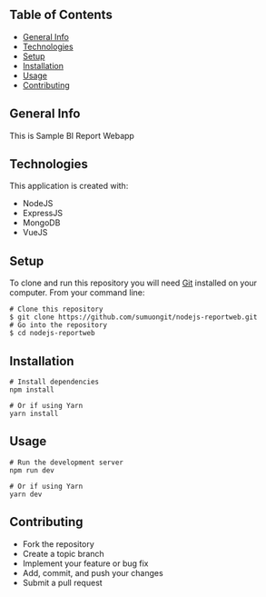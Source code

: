 ## Table of Contents

- [General Info](#general-info)
- [Technologies](#technologies)
- [Setup](#setup)
- [Installation](#installation)
- [Usage](#usage)
- [Contributing](#contributing)

## General Info

This is Sample BI Report Webapp

## Technologies

This application is created with:

- NodeJS
- ExpressJS
- MongoDB
- VueJS

## Setup

To clone and run this repository you will need [Git](https://git-scm.com/) installed on your computer. From your command line:

```
# Clone this repository
$ git clone https://github.com/sumuongit/nodejs-reportweb.git
# Go into the repository
$ cd nodejs-reportweb
```

## Installation

```
# Install dependencies
npm install

# Or if using Yarn
yarn install
```

## Usage

```
# Run the development server
npm run dev

# Or if using Yarn
yarn dev
```

## Contributing

- Fork the repository
- Create a topic branch
- Implement your feature or bug fix
- Add, commit, and push your changes
- Submit a pull request
